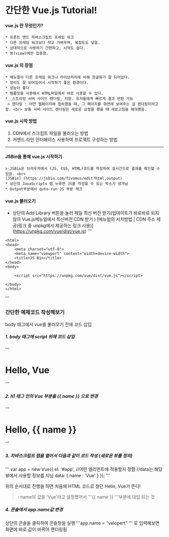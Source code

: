 # 간단한 Vue.js Tutorial!

#### vue.js 란 무엇인가?
    * 프론트 엔드 자바스크립트 프레임 워크
    * 다른 프레임 워크보다 작고 가벼우며, 복잡도도 낮음. 
    * 상대적으로 사용하기 간편하고, 시작도 쉽다.
    * 뷰(view)에만 집중함.

#### vue.js 의 장점
    * 메뉴얼이 다른 프레임 워크나 라이브러리에 비해 한글화가 잘 되어있다.
    * 정리도 잘 되어있어서 시작하기 좋은 환경이다.
    * 성능이 좋다
    * 템플릿을 사용해서 HTML파일에서 바로 사용할 수 있다.
    * _스트리밍 서버 사이드 렌더링_ 지원. 유저들에게 빠르게 결과 반환 가능
     > 렌더링 : 어떤 웹페이지에 접속했을 때, 그 페이지를 화면에 보여주는 걸 렌더링이라고 함. <br> 보통 서버 사이드 렌더링은 새로운 요청을 했을 때 새로고침을 해야했음. 

#### vue.js 시작 방법
1. CDN에서 스크립트 파일을 불러오는 방법
2. 커맨드 라인 인터페이스 사용하여 프로젝트 구성하는 방법

*   *   *
#### JSBin을 통해 vue.js 시작하기
    > JSBin은 브라우저에서 (JS, CSS, HTML)코드를 작성하여 실시간으로 결과를 확인할 수 있음. <br>
    [JSBin] (https://jsbin.com/fivomus/edit?html,output)
    * 상단의 JavaScripts 탭 누루면 JS를 작성할 수 있는 박스가 생겨남
    * Output부분에서 quto-run JS 부분 체크
    
#### vue.js 불러오기
* 상단의 Add Library 버튼을 눌러 제일 최신 버전 받기(업데이트가 바로바로 되지 않아 Vue.js메뉴얼에서 최신버전 CDN 받기 )
[메뉴얼의 서치방법 | CDN 주소 제공(링크 중 unpkg에서 제공하는 링크 사용)] (https://unpkg.com/vue/dist/vue.js)
'''
 <!DOCTYPE html>
    <html>
    <head>
        <meta charset="utf-8">
        <meta name="viewport" content="width=device-width">
        <title>JS Bin</title>
    </head>
    <body>

        <script src="https://unpkg.com/vue/dist/vue.js"></script>
  
    </body>
    </html>
'''
### 간단한 예제코드 작성해보기
body 태그에서 vue를 불러오기 전에 코드 삽입

##### 1. body 태그에 script 위에 코드 삽입
'''
    <div id = "app">
    <h1>Hello, Vue</h1>
    <div>
'''

##### 2. h1 태그 안의 Vue 부분을 {{ name }} 으로 변경
'''
    <h1>Hello, {{ name }}</h1>
'''

##### 3. 자바스크립트 탭을 열어서 다음과 같이 코드 작성 (새로운 뷰를 정의)
<Java Script>
'''
var app = new Vue({
  el: '#app', //어떤 엘리먼트에 적용할지 정함
  //data는 해당 뷰에서 사용할 정보를 지님
  data: {
    name : 'Vue'
  }
});
'''

위의 순서대로 진행을 하면 처음에 HTML 코드로 쳤던 Hello, Vue가 뜬다!
> : name의 값을 'Vue'라고 설정했어서 '''{{ name }} '''부분에 대입 되는 것

##### 4. 콘솔에서 app.name값 변경
상단의 콘솔을 클릭하여 콘솔창을 실행
'''app.name = "velopert" ''' 로 입력해보면 화면에 바로 값이 바뀌어 렌더링됨

